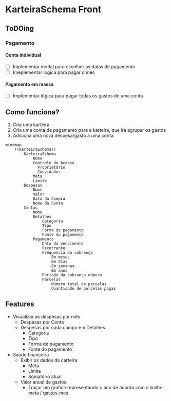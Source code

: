 # KarteiraSchema Front

## ToDOing

### Pagamento

#### Conta individual
- [ ] Implementar modal para escolher as datas de pagamento
- [ ] Imeplementar lógica para pagar o mês
 
#### Pagamento em massa
- [ ] Implementar lógica para pagar todas os gastos de uma conta

## Como funciona?

1. Cria uma karteira
2. Cria uma conta de pagamento para a karteira, que irá agrupar os gastos
2. Adiciona uma nova despesa/gasto a uma conta


```mermaid
mindmap
    ((KarteiraSchema))
        KarteiraSchema
            Nome
            Controle de Acesso
              Proprietário
              Convidados
            Meta
            Limite
        Despesas
            Nome
            Valor
            Data da Compra
            Nome da Conta
        Contas
            Nome
            Detalhes
                Categoria
                Tipo
                Forma de pagamento
                Fonte do pagamento
            Pagamento
                Data do vencimento
                Recorrente
                Frequencia da cobrança
                    Em meses
                    Em dias
                    Em semanas
                    Em anos
                Periodo da cobrança número
                Parcelas
                    Número total de parcelas
                    Quantidade de parcelas pagas
```

## Features

- Visualizar as despesas por mês
  - Despesas por Conta
  - Despesas por cada campo em Detalhes
    - Categoria
    - Tipo
    - Forma de pagamento
    - Fonte do pagamento
- Saúde financeira
  - Exibir os dados da carteira
    - Meta
    - Limite
    - Somatório atual
  - Valor anual de gastos
    - Traçar um grafico representando o ano de acordo com o limite-meta / gastos-mes
